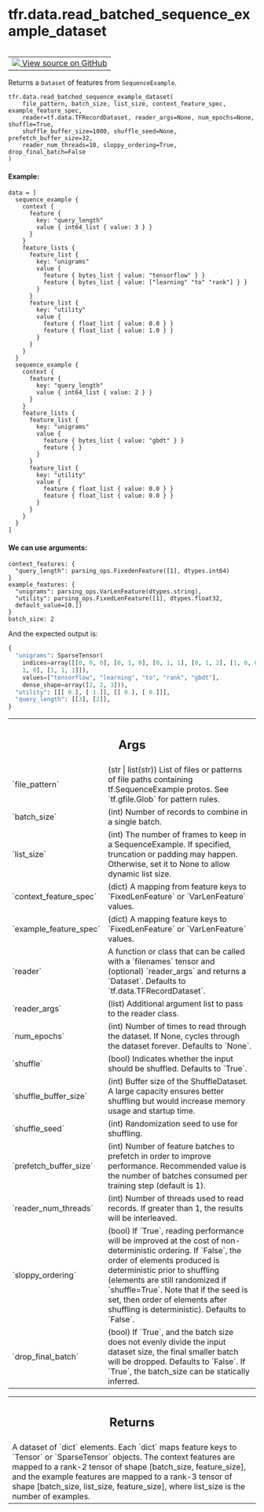 <div itemscope itemtype="http://developers.google.com/ReferenceObject">
<meta itemprop="name" content="tfr.data.read_batched_sequence_example_dataset" />
<meta itemprop="path" content="Stable" />
</div>

# tfr.data.read_batched_sequence_example_dataset

<!-- Insert buttons and diff -->

<table class="tfo-notebook-buttons tfo-api" align="left">

<td>
  <a target="_blank" href="https://github.com/tensorflow/ranking/tree/master/tensorflow_ranking/python/data.py">
    <img src="https://www.tensorflow.org/images/GitHub-Mark-32px.png" />
    View source on GitHub
  </a>
</td>
</table>

Returns a `Dataset` of features from `SequenceExample`.

<pre class="devsite-click-to-copy prettyprint lang-py tfo-signature-link">
<code>tfr.data.read_batched_sequence_example_dataset(
    file_pattern, batch_size, list_size, context_feature_spec, example_feature_spec,
    reader=tf.data.TFRecordDataset, reader_args=None, num_epochs=None, shuffle=True,
    shuffle_buffer_size=1000, shuffle_seed=None, prefetch_buffer_size=32,
    reader_num_threads=10, sloppy_ordering=True, drop_final_batch=False
)
</code></pre>

<!-- Placeholder for "Used in" -->

#### Example:

```
data = [
  sequence_example {
    context {
      feature {
        key: "query_length"
        value { int64_list { value: 3 } }
      }
    }
    feature_lists {
      feature_list {
        key: "unigrams"
        value {
          feature { bytes_list { value: "tensorflow" } }
          feature { bytes_list { value: ["learning" "to" "rank"] } }
        }
      }
      feature_list {
        key: "utility"
        value {
          feature { float_list { value: 0.0 } }
          feature { float_list { value: 1.0 } }
        }
      }
    }
  }
  sequence_example {
    context {
      feature {
        key: "query_length"
        value { int64_list { value: 2 } }
      }
    }
    feature_lists {
      feature_list {
        key: "unigrams"
        value {
          feature { bytes_list { value: "gbdt" } }
          feature { }
        }
      }
      feature_list {
        key: "utility"
        value {
          feature { float_list { value: 0.0 } }
          feature { float_list { value: 0.0 } }
        }
      }
    }
  }
]
```

#### We can use arguments:

```
context_features: {
  "query_length": parsing_ops.FixedenFeature([1], dtypes.int64)
}
example_features: {
  "unigrams": parsing_ops.VarLenFeature(dtypes.string),
  "utility": parsing_ops.FixedLenFeature([1], dtypes.float32,
  default_value=[0.])
}
batch_size: 2
```

And the expected output is:

```python
{
  "unigrams": SparseTensor(
    indices=array([[0, 0, 0], [0, 1, 0], [0, 1, 1], [0, 1, 2], [1, 0, 0], [1,
    1, 0], [1, 1, 1]]),
    values=["tensorflow", "learning", "to", "rank", "gbdt"],
    dense_shape=array([2, 2, 3])),
  "utility": [[[ 0.], [ 1.]], [[ 0.], [ 0.]]],
  "query_length": [[3], [2]],
}
```

<!-- Tabular view -->

 <table class="properties responsive orange">
<tr><th colspan="2"><h2 class="add-link">Args</h2></th></tr>

<tr>
<td>
`file_pattern`
</td>
<td>
(str | list(str)) List of files or patterns of file paths
containing tf.SequenceExample protos. See `tf.gfile.Glob` for pattern
rules.
</td>
</tr><tr>
<td>
`batch_size`
</td>
<td>
(int) Number of records to combine in a single batch.
</td>
</tr><tr>
<td>
`list_size`
</td>
<td>
(int) The number of frames to keep in a SequenceExample. If
specified, truncation or padding may happen. Otherwise, set it to None to
allow dynamic list size.
</td>
</tr><tr>
<td>
`context_feature_spec`
</td>
<td>
(dict) A mapping from  feature keys to
`FixedLenFeature` or `VarLenFeature` values.
</td>
</tr><tr>
<td>
`example_feature_spec`
</td>
<td>
(dict) A mapping feature keys to `FixedLenFeature` or
`VarLenFeature` values.
</td>
</tr><tr>
<td>
`reader`
</td>
<td>
A function or class that can be called with a `filenames` tensor and
(optional) `reader_args` and returns a `Dataset`. Defaults to
`tf.data.TFRecordDataset`.
</td>
</tr><tr>
<td>
`reader_args`
</td>
<td>
(list) Additional argument list to pass to the reader class.
</td>
</tr><tr>
<td>
`num_epochs`
</td>
<td>
(int) Number of times to read through the dataset. If None,
cycles through the dataset forever. Defaults to `None`.
</td>
</tr><tr>
<td>
`shuffle`
</td>
<td>
(bool) Indicates whether the input should be shuffled. Defaults to
`True`.
</td>
</tr><tr>
<td>
`shuffle_buffer_size`
</td>
<td>
(int) Buffer size of the ShuffleDataset. A large
capacity ensures better shuffling but would increase memory usage and
startup time.
</td>
</tr><tr>
<td>
`shuffle_seed`
</td>
<td>
(int) Randomization seed to use for shuffling.
</td>
</tr><tr>
<td>
`prefetch_buffer_size`
</td>
<td>
(int) Number of feature batches to prefetch in order
to improve performance. Recommended value is the number of batches
consumed per training step (default is 1).
</td>
</tr><tr>
<td>
`reader_num_threads`
</td>
<td>
(int) Number of threads used to read records. If greater
than 1, the results will be interleaved.
</td>
</tr><tr>
<td>
`sloppy_ordering`
</td>
<td>
(bool) If `True`, reading performance will be improved at
the cost of non-deterministic ordering. If `False`, the order of elements
produced is deterministic prior to shuffling (elements are still
randomized if `shuffle=True`. Note that if the seed is set, then order of
elements after shuffling is deterministic). Defaults to `False`.
</td>
</tr><tr>
<td>
`drop_final_batch`
</td>
<td>
(bool) If `True`, and the batch size does not evenly
divide the input dataset size, the final smaller batch will be dropped.
Defaults to `False`. If `True`, the batch_size can be statically inferred.
</td>
</tr>
</table>

<!-- Tabular view -->

 <table class="properties responsive orange">
<tr><th colspan="2"><h2 class="add-link">Returns</h2></th></tr>
<tr class="alt">
<td colspan="3">
A dataset of `dict` elements. Each `dict` maps feature keys to
`Tensor` or `SparseTensor` objects. The context features are mapped to a
rank-2 tensor of shape [batch_size, feature_size], and the example features
are mapped to a rank-3 tensor of shape [batch_size, list_size,
feature_size], where list_size is the number of examples.
</td>
</tr>

</table>
